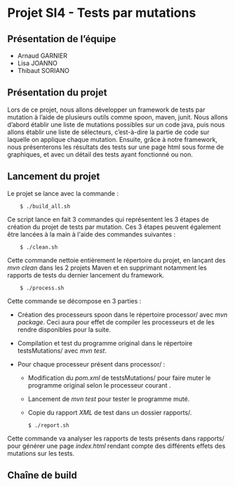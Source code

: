 # Projet SI4 - Tests par mutations

## Présentation de l’équipe

* Arnaud GARNIER
* Lisa JOANNO
* Thibaut SORIANO

## Présentation du projet

Lors de ce projet, nous allons développer un framework de tests par mutation à l’aide de plusieurs outils comme spoon, maven, junit.
Nous allons d’abord établir une liste de mutations possibles sur un code java, puis nous allons établir une liste de sélecteurs, c’est-à-dire la partie de code sur laquelle on applique chaque mutation.
Ensuite, grâce à notre framework, nous présenterons les résultats des tests sur une page html sous forme de graphiques, et avec un détail des tests ayant fonctionné ou non.

## Lancement du projet

Le projet se lance avec la commande :

		$ ./build_all.sh

Ce script lance en fait 3 commandes qui représentent les 3 étapes de création du projet de tests par mutation. Ces 3 étapes peuvent également être lancées à la main à l'aide des commandes suivantes :

		$ ./clean.sh

Cette commande nettoie entièrement le répertoire du projet, en lançant des <i>mvn clean</i> dans les 2 projets Maven et en supprimant notamment les rapports de tests du dernier lancement du framework. 

		$ ./process.sh

Cette commande se décompose en 3 parties :
* Création des processeurs spoon dans le répertoire processor/ avec <i>mvn package</i>. Ceci aura pour effet de compiler les processeurs et de les rendre disponibles pour la suite.
* Compilation et test du programme original dans le répertoire testsMutations/ avec <i>mvn test</i>. 
* Pour chaque processeur présent dans processor/ :

  * Modification du <i>pom.xml</i> de testsMutations/ pour faire muter le programme original selon le processeur courant .
  
  * Lancement de <i>mvn test</i> pour tester le programme muté.
  
  * Copie du rapport <i>XML</i> de test dans un dossier rapports/.


		$ ./report.sh

Cette commande va analyser les rapports de tests présents dans rapports/ pour générer une page <i>index.html</i> rendant compte des différents effets des mutations sur les tests. 

## Chaîne de build
